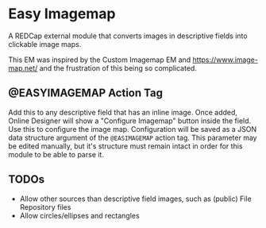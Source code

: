 # Easy Imagemap

A REDCap external module that converts images in descriptive fields into clickable image maps.

This EM was inspired by the Custom Imagemap EM and https://www.image-map.net/ and the frustration of this being so complicated.

## @EASYIMAGEMAP Action Tag

Add this to any descriptive field that has an inline image. Once added, Online Designer will show a "Configure Imagemap" button inside the field. Use this to configure the image map. Configuration will be saved as a JSON data structure argument of the `@EASIMAGEMAP` action tag. This parameter may be edited manually, but it's structure must remain intact in order for this module to be able to parse it.



## TODOs

- Allow other sources than descriptive field images, such as (public) File Repository files
- Allow circles/ellipses and rectangles

